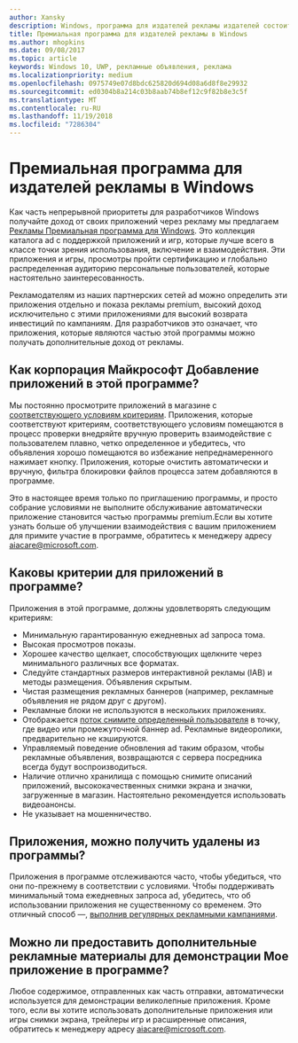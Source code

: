 ```yaml
---
author: Xansky
description: Windows, программа для издателей рекламы издателей состоит из каталога коллекции с поддержкой ad приложений, которые можно выбрать рекламные сети партнеров с использованием premium, повышенной емкости рекламы. Приложения в этой программе лучше всего подходит в классе точки зрения использования, включение и взаимодействия.
title: Премиальная программа для издателей рекламы в Windows
ms.author: mhopkins
ms.date: 09/08/2017
ms.topic: article
keywords: Windows 10, UWP, рекламные объявления, реклама
ms.localizationpriority: medium
ms.openlocfilehash: 0975749e07d8bdc625820d694d08a6d8f8e29932
ms.sourcegitcommit: ed0304b8a214c03b8aab74b8ef12c9f82b8e3c5f
ms.translationtype: MT
ms.contentlocale: ru-RU
ms.lasthandoff: 11/19/2018
ms.locfileid: "7286304"
---
```

# <a name="windows-premium-ads-publishers-program"></a>Премиальная программа для издателей рекламы в Windows

Как часть непрерывной приоритеты для разработчиков Windows получайте доход от своих приложений через рекламу мы предлагаем [Рекламы Премиальная программа для Windows](http://www.windowspremiumapps.com). Это коллекция каталога ad с поддержкой приложений и игр, которые лучше всего в классе точки зрения использования, включение и взаимодействия. Эти приложения и игры, просмотры пройти сертификацию и глобально распределенная аудиторию персональные пользователей, которые настоятельно заинтересованность.

Рекламодателям из наших партнерских сетей ad можно определить эти приложения отдельно и показа рекламы premium, высокий доход исключительно с этими приложениями для высокий возврата инвестиций по кампаниям. Для разработчиков это означает, что приложения, которые являются частью этой программы можно получать дополнительные доход от рекламы.

## <a name="how-does-microsoft-add-apps-to-this-program"></a>Как корпорация Майкрософт Добавление приложений в этой программе? 

Мы постоянно просмотрите приложений в магазине с [соответствующего условиям критериям](#what-are-the-criteria-for-apps-in-the-program). Приложения, которые соответствуют критериям, соответствующего условиям помещаются в процесс проверки внедряйте вручную проверить взаимодействие с пользователем плавно, четко определенное и убедитесь, что объявления хорошо помещаются во избежание непреднамеренного нажимает кнопку. Приложения, которые очистить автоматически и вручную, фильтра блокировки файлов процесса затем добавляются в программе.

Это в настоящее время только по приглашению программы, и просто собрание условиями не выполните обслуживание автоматически приложение становится частью программы premium.Если вы хотите узнать больше об улучшении взаимодействия с вашим приложением для примите участие в программе, обратитесь к менеджеру адресу aiacare@microsoft.com.

## <a name="what-are-the-criteria-for-apps-in-the-program"></a>Каковы критерии для приложений в программе?

Приложения в этой программе, должны удовлетворять следующим критериям:

* Минимальную гарантированную ежедневных ad запроса тома. 
* Высокая просмотров показы. 
* Хорошее качество щелкает, способствующих щелкните через минимального различных все форматах. 
* Следуйте стандартных размеров интерактивной рекламы (IAB) и методы размещения. Объявления скрытым.
* Чистая размещения рекламных баннеров (например, рекламные объявления не рядом друг с другом).
* Рекламные блоки не используются в нескольких приложениях.
* Отображается [поток снимите определенный пользователя](https://blogs.windows.com/buildingapps/2017/08/31/best-practices-using-video-ads-windows-apps/) в точку, где видео или промежуточной баннер ad. Рекламные видеоролики, предварительно не кэшируются. 
* Управляемый поведение обновления ad таким образом, чтобы рекламные объявления, возвращаются с сервера посредника всегда будут воспроизводиться.
* Наличие отлично хранилища с помощью снимите описаний приложений, высококачественных снимки экрана и значки, загруженные в магазин. Настоятельно рекомендуется использовать видеоанонсы.
* Не указывает на мошенничество.

## <a name="can-apps-get-removed-from-the-program"></a>Приложения, можно получить удалены из программы?

Приложения в программе отслеживаются часто, чтобы убедиться, что они по-прежнему в соответствии с условиями. Чтобы поддерживать минимальный тома ежедневных запроса ad, убедитесь, что об использовании приложения не существенному со временем. Это отличный способ —, [выполнив регулярных рекламными кампаниями](https://developer.microsoft.com/en-us/store/promote-your-apps).

## <a name="can-i-provide-additional-marketing-material-to-showcase-my-app-in-the-program"></a>Можно ли предоставить дополнительные рекламные материалы для демонстрации Мое приложение в программе? 

Любое содержимое, отправленных как часть отправки, автоматически используется для демонстрации великолепные приложения. Кроме того, если вы хотите использовать дополнительные приложения или игры снимки экрана, трейлеры игр и расширенные описания, обратитесь к менеджеру адресу aiacare@microsoft.com.
